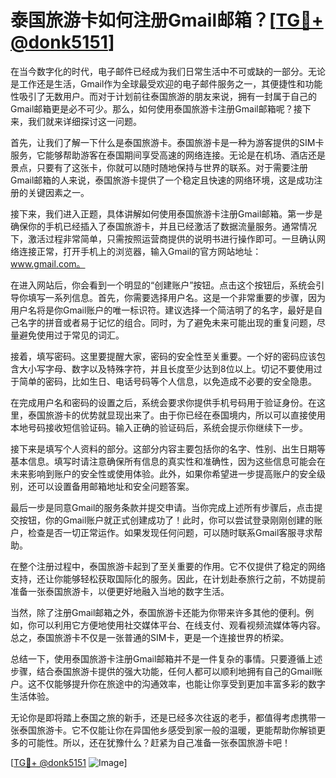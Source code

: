 # 泰国旅游卡如何注册Gmail邮箱？[[TG💪+ @donk5151](https://t.me/s/donk5151)]

在当今数字化的时代，电子邮件已经成为我们日常生活中不可或缺的一部分。无论是工作还是生活，Gmail作为全球最受欢迎的电子邮件服务之一，其便捷性和功能性吸引了无数用户。而对于计划前往泰国旅游的朋友来说，拥有一封属于自己的Gmail邮箱更是必不可少。那么，如何使用泰国旅游卡注册Gmail邮箱呢？接下来，我们就来详细探讨这一问题。

首先，让我们了解一下什么是泰国旅游卡。泰国旅游卡是一种为游客提供的SIM卡服务，它能够帮助游客在泰国期间享受高速的网络连接。无论是在机场、酒店还是景点，只要有了这张卡，你就可以随时随地保持与世界的联系。对于需要注册Gmail邮箱的人来说，泰国旅游卡提供了一个稳定且快速的网络环境，这是成功注册的关键因素之一。

接下来，我们进入正题，具体讲解如何使用泰国旅游卡注册Gmail邮箱。第一步是确保你的手机已经插入了泰国旅游卡，并且已经激活了数据流量服务。通常情况下，激活过程非常简单，只需按照运营商提供的说明书进行操作即可。一旦确认网络连接正常，打开手机上的浏览器，输入Gmail的官方网站地址：www.gmail.com。

在进入网站后，你会看到一个明显的“创建账户”按钮。点击这个按钮后，系统会引导你填写一系列信息。首先，你需要选择用户名。这是一个非常重要的步骤，因为用户名将是你Gmail账户的唯一标识符。建议选择一个简洁明了的名字，最好是自己名字的拼音或者易于记忆的组合。同时，为了避免未来可能出现的重复问题，尽量避免使用过于常见的词汇。

接着，填写密码。这里要提醒大家，密码的安全性至关重要。一个好的密码应该包含大小写字母、数字以及特殊字符，并且长度至少达到8位以上。切记不要使用过于简单的密码，比如生日、电话号码等个人信息，以免造成不必要的安全隐患。

在完成用户名和密码的设置之后，系统会要求你提供手机号码用于验证身份。在这里，泰国旅游卡的优势就显现出来了。由于你已经在泰国境内，所以可以直接使用本地号码接收短信验证码。输入正确的验证码后，系统会提示你继续下一步。

接下来是填写个人资料的部分。这部分内容主要包括你的名字、性别、出生日期等基本信息。填写时请注意确保所有信息的真实性和准确性，因为这些信息可能会在未来影响到账户的安全性或使用体验。此外，如果你希望进一步提高账户的安全级别，还可以设置备用邮箱地址和安全问题答案。

最后一步是同意Gmail的服务条款并提交申请。当你完成上述所有步骤后，点击提交按钮，你的Gmail账户就正式创建成功了！此时，你可以尝试登录刚刚创建的账户，检查是否一切正常运作。如果发现任何问题，可以随时联系Gmail客服寻求帮助。

在整个注册过程中，泰国旅游卡起到了至关重要的作用。它不仅提供了稳定的网络支持，还让你能够轻松获取国际化的服务。因此，在计划赴泰旅行之前，不妨提前准备一张泰国旅游卡，以便更好地融入当地的数字生活。

当然，除了注册Gmail邮箱之外，泰国旅游卡还能为你带来许多其他的便利。例如，你可以利用它方便地使用社交媒体平台、在线支付、观看视频流媒体等内容。总之，泰国旅游卡不仅是一张普通的SIM卡，更是一个连接世界的桥梁。

总结一下，使用泰国旅游卡注册Gmail邮箱并不是一件复杂的事情。只要遵循上述步骤，结合泰国旅游卡提供的强大功能，任何人都可以顺利地拥有自己的Gmail账户。这不仅能够提升你在旅途中的沟通效率，也能让你享受到更加丰富多彩的数字生活体验。

无论你是即将踏上泰国之旅的新手，还是已经多次往返的老手，都值得考虑携带一张泰国旅游卡。它不仅能让你在异国他乡感受到家一般的温暖，更能帮助你解锁更多的可能性。所以，还在犹豫什么？赶紧为自己准备一张泰国旅游卡吧！

[[TG💪+ @donk5151](https://t.me/s/donk5151) ![Image](https://i.postimg.cc/rwNCRYN7/Snipaste-2025-04-30-17-27-05.png)]